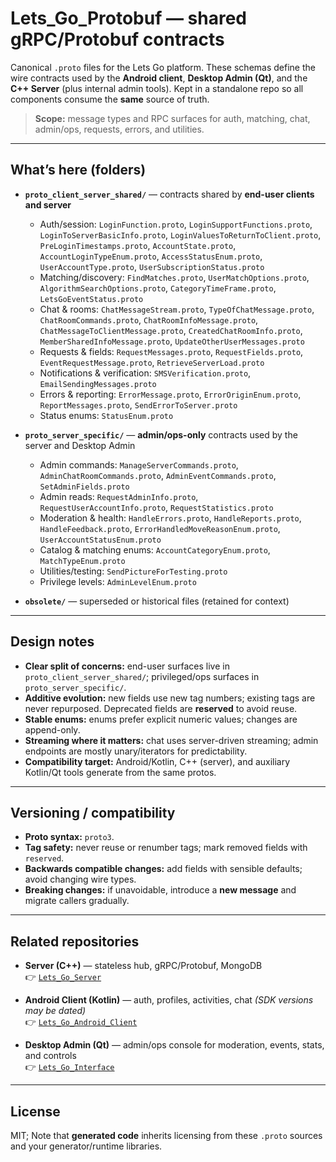 # Lets_Go_Protobuf — shared gRPC/Protobuf contracts

Canonical `.proto` files for the Lets Go platform. These schemas define the wire contracts used by the **Android client**, **Desktop Admin (Qt)**, and the **C++ Server** (plus internal admin tools). Kept in a standalone repo so all components consume the **same** source of truth.

> **Scope:** message types and RPC surfaces for auth, matching, chat, admin/ops, requests, errors, and utilities.

---

## What’s here (folders)

- **`proto_client_server_shared/`** — contracts shared by **end-user clients and server**  
  - Auth/session: `LoginFunction.proto`, `LoginSupportFunctions.proto`, `LoginToServerBasicInfo.proto`, `LoginValuesToReturnToClient.proto`, `PreLoginTimestamps.proto`, `AccountState.proto`, `AccountLoginTypeEnum.proto`, `AccessStatusEnum.proto`, `UserAccountType.proto`, `UserSubscriptionStatus.proto`  
  - Matching/discovery: `FindMatches.proto`, `UserMatchOptions.proto`, `AlgorithmSearchOptions.proto`, `CategoryTimeFrame.proto`, `LetsGoEventStatus.proto`  
  - Chat & rooms: `ChatMessageStream.proto`, `TypeOfChatMessage.proto`, `ChatRoomCommands.proto`, `ChatRoomInfoMessage.proto`, `ChatMessageToClientMessage.proto`, `CreatedChatRoomInfo.proto`, `MemberSharedInfoMessage.proto`, `UpdateOtherUserMessages.proto`  
  - Requests & fields: `RequestMessages.proto`, `RequestFields.proto`, `EventRequestMessage.proto`, `RetrieveServerLoad.proto`  
  - Notifications & verification: `SMSVerification.proto`, `EmailSendingMessages.proto`  
  - Errors & reporting: `ErrorMessage.proto`, `ErrorOriginEnum.proto`, `ReportMessages.proto`, `SendErrorToServer.proto`  
  - Status enums: `StatusEnum.proto`

- **`proto_server_specific/`** — **admin/ops-only** contracts used by the server and Desktop Admin  
  - Admin commands: `ManageServerCommands.proto`, `AdminChatRoomCommands.proto`, `AdminEventCommands.proto`, `SetAdminFields.proto`  
  - Admin reads: `RequestAdminInfo.proto`, `RequestUserAccountInfo.proto`, `RequestStatistics.proto`  
  - Moderation & health: `HandleErrors.proto`, `HandleReports.proto`, `HandleFeedback.proto`, `ErrorHandledMoveReasonEnum.proto`, `UserAccountStatusEnum.proto`  
  - Catalog & matching enums: `AccountCategoryEnum.proto`, `MatchTypeEnum.proto`  
  - Utilities/testing: `SendPictureForTesting.proto`  
  - Privilege levels: `AdminLevelEnum.proto`

- **`obsolete/`** — superseded or historical files (retained for context)

---

## Design notes

- **Clear split of concerns:** end-user surfaces live in `proto_client_server_shared/`; privileged/ops surfaces in `proto_server_specific/`.  
- **Additive evolution:** new fields use new tag numbers; existing tags are never repurposed. Deprecated fields are **reserved** to avoid reuse.  
- **Stable enums:** enums prefer explicit numeric values; changes are append-only.  
- **Streaming where it matters:** chat uses server-driven streaming; admin endpoints are mostly unary/iterators for predictability.  
- **Compatibility target:** Android/Kotlin, C++ (server), and auxiliary Kotlin/Qt tools generate from the same protos.

---

## Versioning / compatibility

- **Proto syntax:** `proto3`.  
- **Tag safety:** never reuse or renumber tags; mark removed fields with `reserved`.  
- **Backwards compatible changes:** add fields with sensible defaults; avoid changing wire types.  
- **Breaking changes:** if unavoidable, introduce a **new message** and migrate callers gradually.

---

## Related repositories

- **Server (C++)** — stateless hub, gRPC/Protobuf, MongoDB  
  👉 [`Lets_Go_Server`](https://github.com/lets-go-app-pub/Lets_Go_Server)

- **Android Client (Kotlin)** — auth, profiles, activities, chat *(SDK versions may be dated)*  
  👉 [`Lets_Go_Android_Client`](https://github.com/lets-go-app-pub/Lets_Go_Android_Client)

- **Desktop Admin (Qt)** — admin/ops console for moderation, events, stats, and controls  
  👉 [`Lets_Go_Interface`](https://github.com/lets-go-app-pub/Lets_Go_Interface)

---

## License

MIT; Note that **generated code** inherits licensing from these `.proto` sources and your generator/runtime libraries.
